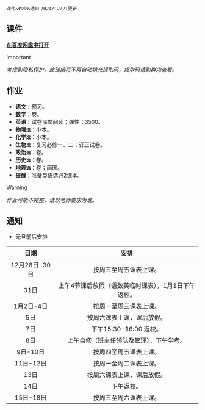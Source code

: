 `课件&作业&通知` `2024/12/21更新`

## 课件
**[在百度网盘中打开](https://pan.baidu.com/s/14VBuFbPU6buK3F1ZHeRzpw)**
> [!IMPORTANT]
> *考虑到隐私保护，此链接将不再自动填充提取码，提取码请到群内查看。*

## 作业
- **语文**：预习。
- **数学**：卷。
- **英语**：试卷深度阅读；弹性；3500。
- **物理`选`**：小本。
- **化学`选`**：小本。
- **生物`选`**：复习必修一、二；订正试卷。
- **政治`选`**：卷。
- **历史`选`**：卷。
- **地理`选`**：卷；画图。
- **提醒**：准备英语选必2课本。

> [!WARNING]
> *作业可能不完整，请以老师要求为准。*

## 通知
- 元旦前后安排

|日期|安排|
|:-:|:-:|
|12月28日-30日|按周三至周五课表上课。|
|31日|上午4节课后放假（语数英临时课表），1月1日下午返校。|
|1月2日-4日|按周一至周三课表上课。|
|5日|按周六课表上课，课后放假。|
|7日|下午15:30-16:00 返校。|
|8日|上午自修（班主任领队及管理），下午学考。|
|9日-10日|按周四至周五课表上课。|
|11日-12日|按周一至周二课表上课。|
|13日|按周六课表上课，课后放假。|
|14日|下午返校。|
|15日-18日|按周三至周六课表上课。|
